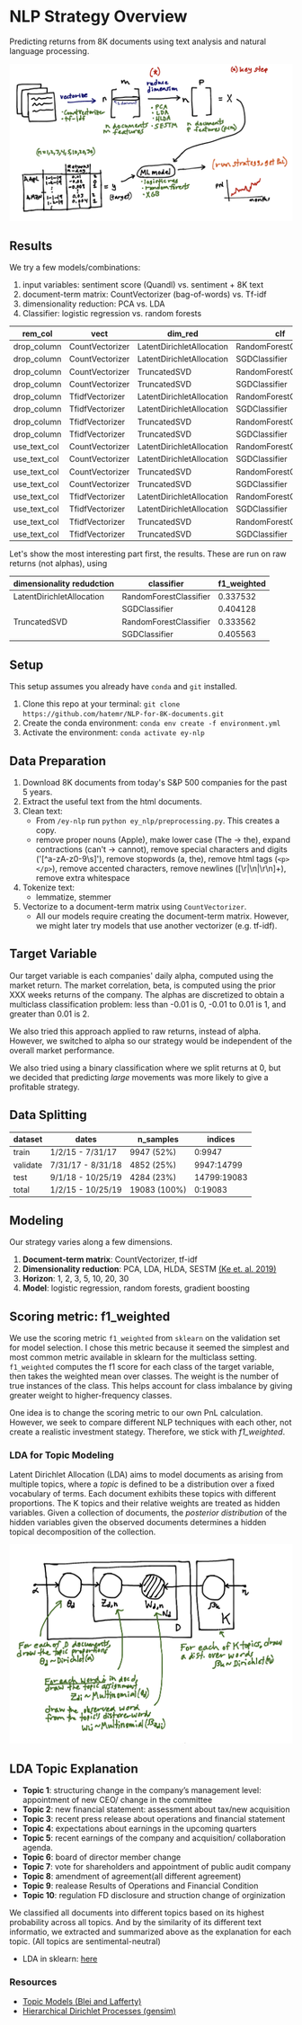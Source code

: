 # NLP Strategy Overview
Predicting returns from 8K documents using text analysis and natural language processing.

![strategy](images/strategy_overview.png)

## Results
We try a few models/combinations:
1. input variables: sentiment score (Quandl) vs. sentiment + 8K text
2. document-term matrix: CountVectorizer (bag-of-words) vs. Tf-idf
3. dimensionality reduction: PCA vs. LDA
4. Classifier: logistic regression vs. random forests

rem_col|vect|dim_red|clf|split0_test_score
---|---|---|---|---
drop_column|CountVectorizer|LatentDirichletAllocation|RandomForestClassifier|0.383
drop_column|CountVectorizer|LatentDirichletAllocation|SGDClassifier|0.416
drop_column|CountVectorizer|TruncatedSVD|RandomForestClassifier|0.383
drop_column|CountVectorizer|TruncatedSVD|SGDClassifier|0.408
drop_column|TfidfVectorizer|LatentDirichletAllocation|RandomForestClassifier|0.383
drop_column|TfidfVectorizer|LatentDirichletAllocation|SGDClassifier|0.411
drop_column|TfidfVectorizer|TruncatedSVD|RandomForestClassifier|0.383
drop_column|TfidfVectorizer|TruncatedSVD|SGDClassifier|0.41
use_text_col|CountVectorizer|LatentDirichletAllocation|RandomForestClassifier|0.412
use_text_col|CountVectorizer|LatentDirichletAllocation|SGDClassifier|0.418
use_text_col|CountVectorizer|TruncatedSVD|RandomForestClassifier|0.424
use_text_col|CountVectorizer|TruncatedSVD|SGDClassifier|0.479
use_text_col|TfidfVectorizer|LatentDirichletAllocation|RandomForestClassifier|0.42
use_text_col|TfidfVectorizer|LatentDirichletAllocation|SGDClassifier|0.438
use_text_col|TfidfVectorizer|TruncatedSVD|RandomForestClassifier|0.429
use_text_col|TfidfVectorizer|TruncatedSVD|SGDClassifier|0.47



Let's show the most interesting part first, the results. These are run on raw
returns (not alphas), using 

| dimensionality redudction    | classifier             | f1_weighted |
| ---------------------------- | ---------------------- | ----------- |
| LatentDirichletAllocation    | RandomForestClassifier | 0.337532    |
|                              | SGDClassifier          | 0.404128    |
| TruncatedSVD                 | RandomForestClassifier | 0.333562    |
|                              | SGDClassifier          | 0.405563    |

## Setup
This setup assumes you already have `conda` and `git` installed.
1. Clone this repo at your terminal: `git clone https://github.com/hatemr/NLP-for-8K-documents.git`
2. Create the conda environment: `conda env create -f environment.yml`
3. Activate the environment: `conda activate ey-nlp`

## Data Preparation
1. Download 8K documents from today's S&P 500 companies for the past 5 years.
2. Extract the useful text from the html documents.
3. Clean text: 
    * From `/ey-nlp` run `python ey_nlp/preprocessing.py`. This creates a copy.
    * remove proper nouns (Apple), make lower case (The -> the), expand contractions (can't -> cannot), remove special characters and digits ('[^a-zA-z0-9\s]'), remove stopwords (a, the), remove html tags (`<p></p>`), remove accented characters, remove newlines ([\r|\n|\r\n]+), remove extra whitespace
4. Tokenize text:
    * lemmatize, stemmer
5. Vectorize to a document-term matrix using `CountVectorizer`.
    * All our models require creating the document-term matrix. However, we 
  might later try models that use another vectorizer (e.g. tf-idf).

## Target Variable
Our target variable is each companies' daily alpha, computed using the market
return. The market correlation, beta, is computed using the prior XXX weeks 
returns of the company. The alphas are discretized to obtain a multiclass 
classification problem: less than -0.01 is 0, -0.01 to 0.01 is 1, and greater
than 0.01 is 2. 

We also tried this approach applied to raw returns, instead of alpha. However,
we switched to alpha so our strategy would be independent of the overall market
performance.

We also tried using a binary classification where we split returns at 0, but we
decided that predicting _large_ movements was more likely to give a profitable
strategy.

## Data Splitting
  
| dataset       | dates             | n_samples     | indices     |
| ------------- | ----------------- | ------------- | ----------- |
| train         | 1/2/15 - 7/31/17  | 9947 (52%)    | 0:9947      |
| validate      | 7/31/17 - 8/31/18 | 4852 (25%)    | 9947:14799  |
| test          | 9/1/18 - 10/25/19 | 4284 (23%)    | 14799:19083 |
| total         | 1/2/15 - 10/25/19 | 19083 (100%)  | 0:19083     |
  
## Modeling
Our strategy varies along a few dimensions.

1. __Document-term matrix__: CountVectorizer, tf-idf
2. __Dimensionality reduction__: PCA, LDA, HLDA, SESTM [(Ke et. al. 2019)](references/Predicting_Returns_with_Text_Data.pdf)
3. __Horizon__: 1, 2, 3, 5, 10, 20, 30
4. __Model__: logistic regression, random forests, gradient boosting

## Scoring metric: f1_weighted
We use the scoring metric `f1_weighted` from `sklearn` on the validation set for 
model selection. I chose this metric because it seemed the simplest and most
common metric available in sklearn for the multiclass setting. `f1_weighted` computes
the f1 score for each class of the target variable, then takes the weighted 
mean over classes. The weight is the number of true instances of the class. This
helps account for class imbalance by giving greater weight to higher-frequency
classes.

One idea is to change the scoring metric to our own PnL calculation. However,
we seek to compare different NLP techniques with each other, not create a 
realistic investment stategy. Therefore, we stick with _f1_weighted_.

### LDA for Topic Modeling
Latent Dirichlet Allocation (LDA) aims to model documents as arising from multiple topics, where a _topic_ is defined to be a distribution over a fixed vocabulary of terms. Each document exhibits these topics with different proportions. The K topics and their relative weights are treated as hidden variables. Given a collection of documents, the _posterior distribution_ of the hidden variables given the observed documents determines a hidden topical decomposition of the collection.

![latent dirichlet allocation](images/lda.png)
## LDA Topic Explanation
* __Topic 1__: structuring change in the company’s management level: appointment of new CEO/ change in the committee
* __Topic 2__: new financial statement: assessment about tax/new acquisition
* __Topic 3__: recent press release about operations and financial statement
* __Topic 4__: expectations about earnings in the upcoming quarters
* __Topic 5__: recent earnings of the company and acquisition/ collaboration agenda.
* __Topic 6__: board of director member change
* __Topic 7__: vote for shareholders and appointment of public audit company
* __Topic 8__: amendment of agreement(all different agreement)
* __Topic 9__: realease Results of Operations and Financial Condition
* __Topic 10__: regulation FD disclosure and struction change of orginization

We classified all documents into different topics based on its highest probability across all topics. And by the similarity of its different text informatio, we extracted and summarized above as the explanation for each topic. 
(All topics are sentimental-neutral)

* LDA in sklearn: [here](https://scikit-learn.org/stable/modules/decomposition.html#latent-dirichlet-allocation-lda)

### Resources
* [Topic Models (Blei and Lafferty)](http://citeseerx.ist.psu.edu/viewdoc/download?doi=10.1.1.186.4283&rep=rep1&type=pdf)
* [Hierarchical Dirichlet Processes (gensim)](https://www.stat.berkeley.edu/~aldous/206-Exch/Papers/hierarchical_dirichlet.pdf)
